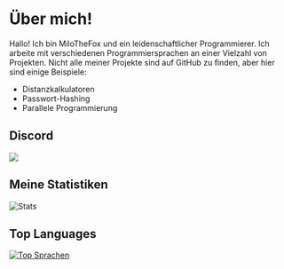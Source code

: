 # Über mich!

Hallo! Ich bin MiloTheFox und ein leidenschaftlicher Programmierer. Ich arbeite mit verschiedenen Programmiersprachen an einer Vielzahl von Projekten. Nicht alle meiner Projekte sind auf GitHub zu finden, aber hier sind einige Beispiele:

- Distanzkalkulatoren
- Passwort-Hashing
- Parallele Programmierung

## Discord

![](https://discord.c99.nl/widget/theme-3/705557092802625576.png)

## Meine Statistiken
![Stats](https://github-readme-stats.vercel.app/api?username=MiloTheFox&count_private=false&show_icons=true&theme=radical)

## Top Languages  
[![Top Sprachen](https://github-readme-stats.vercel.app/api/top-langs/?username=MiloTheFox)](https://github.com/MiloTheFox/github-readme-stats)
